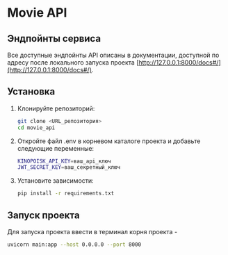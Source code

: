 # Movie API

## Эндпойнты сервиса

Все доступные эндпойнты API описаны в документации, доступной по адресу после локального запуска проекта [http://127.0.0.1:8000/docs#/](http://127.0.0.1:8000/docs#/).

## Установка

1. Клонируйте репозиторий:

   ```bash
   git clone <URL_репозитория>
   cd movie_api

2. Откройте файл .env в корневом каталоге проекта и добавьте следующие переменные:
      ```bash
     KINOPOISK_API_KEY=ваш_api_ключ      
     JWT_SECRET_KEY=ваш_секретный_ключ

3. Установите зависимости:
      ```bash
      pip install -r requirements.txt
   
## Запуск проекта

   Для запуска проекта ввести в терминал корня проекта -
   ```bash
   uvicorn main:app --host 0.0.0.0 --port 8000

